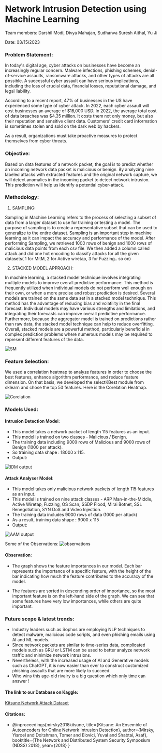 
# **Network Intrusion Detection using Machine Learning**

Team members: Darshil Modi, Divya Mahajan, Sudhanva Suresh Aithal, Yu Ji

Date: 03/15/2023

### **Problem Statement:**

In today's digital age, cyber attacks on businesses have become an increasingly regular concern. Malware infections, phishing schemes, denial-of-service assaults, ransomware attacks, and other types of attacks are all possible. A successful cyber assault can have serious implications, including the loss of crucial data, financial losses, reputational damage, and legal liability. 

According to a recent report, 47% of businesses in the US have experienced some type of cyber attack. In 2022, each cyber assault will cost businesses an average of $18,000 USD. In 2022, the average total cost of data breaches was $4.35 million. It costs them not only money, but also their reputation and sensitive client data. Customers' credit card information is sometimes stolen and sold on the dark web by hackers.

As a result, organizations must take proactive measures to protect themselves from cyber threats.

### **Objective:**

Based on data features of a network packet, the goal is to predict whether an incoming network data packet is malicious or benign.  By analyzing nine labeled attacks with extracted features and the original network capture, we will detect anomalies in the incoming packet to detect network intrusion.  This prediction will help us identify a potential cyber-attack.

### **Methodology:**

1) SAMPLING:

Sampling in Machine Learning  refers to the process of selecting a subset of data from a larger dataset to use for training or testing a model. The purpose of sampling is to create a representative subset that can be used to generalize to the entire dataset. Sampling is an important step in machine learning as it can impact the accuracy and performance of the model. 
After performing Sampling, we retrieved 1000 rows of benign and 1000 rows of malicious data points from each csv file. We then added a column called attack and did one hot encoding to classify attacks for all the given datasets( 1 for MitM, 2 for Active wiretap, 3 for Fuzzing.. so on)


2) STACKED MODEL APPROACH:

In machine learning, a stacked model technique involves integrating multiple models to improve overall predictive performance. This method is frequently utilized when individual models do not perform well enough on their own, or when a more precise and robust prediction is desired.
Several models are trained on the same data set in a stacked model technique. This method has the advantage of reducing bias and volatility in the final forecast. Individual models may have various strengths and limitations, and integrating their forecasts can improve overall predictive performance. Furthermore, because the aggregator model is trained on predictions rather than raw data, the stacked model technique can help to reduce overfitting.
Overall, stacked models are a powerful method, particularly beneficial in complex prediction problems where numerous models may be required to represent different features of the data.

![SM](https://user-images.githubusercontent.com/125092446/226152823-1494cd31-6664-415f-a04b-a99659b37139.png)

### **Feature Selection:**

We used a correlation heatmap to analyze features in order to choose the best features, enhance algorithm performance, and reduce feature dimension.
On that basis, we developed the selectKBest module from sklearn and chose the top 50 features.
Here is the Corelation Heatmap.

![Corelation](https://user-images.githubusercontent.com/125092446/226152845-894a965c-0adf-438d-8647-8d699ae1a45e.png)


### **Models Used:**

#### Intrusion Detection Model:

* This model takes a network packet of length 115 features as an input.
* This model is trained on two classes - Malicious / Benign.
* The training data including 9000 rows of Malicious and 9000 rows of Benign (1000 per attack).
* So training data shape : 18000 x 115.
* Output:

![IDM output](https://user-images.githubusercontent.com/125092446/226152885-6e1ce13d-1e2e-4763-876f-dbcc6e2f9999.png)


#### Attack Analyser Model:

* This model takes only malicious network packets of length 115 features as an input.
* This model is trained on nine attack classes - ARP Man-in-the-Middle, Active Wiretap, Fuzzing, OS Scan, SSDP Flood, Mirai Botnet, SSL Renegotiation, SYN DoS and Video Injection.
* The training data includes 9000 rows of data (1000 per attack)
* As a result, training data shape : 9000 x 115
* Output:

![AAM output](https://user-images.githubusercontent.com/125092446/226152901-a4988cc8-903b-4d70-8530-d68d1ec97674.png)


Some of the Observations:
![observations](https://user-images.githubusercontent.com/125092446/226152918-1c9418b3-c0cf-4c4b-8315-77c634a71fe9.png)

#### Observation: 

* The graph shows the feature importances in our model. Each bar represents the importance of a specific feature, with the height of the bar indicating how much the feature contributes to the accuracy of the model.

* The features are sorted in descending order of importance, so the most important feature is on the left-hand side of the graph. We can see that some features have very low importances, while others are quite important.

### **Future scope & latest trends:**
* Industry leaders such as Sophos are employing NLP techniques to detect malware, malicious code scripts, and even phishing emails using AI and ML models.
* Since network packets are similar to time-series data, complicated models such as GRU or LSTM can be used to better analyze network traffic and minimize network intrusions.
* Nevertheless, with the increased usage of AI and Generative models such as ChatGPT, it is now easier than ever to construct customized phishing assaults that are more likely to succeed.
* Who wins this age-old rivalry is a big question which only time can answer !

#### The link to our Database on Kaggle:
[Kitsune Network Attack Dataset](https://www.kaggle.com/datasets/ymirsky/network-attack-dataset-kitsune)

#### Citations:
* @inproceedings{mirsky2018kitsune, title={Kitsune: An Ensemble of Autoencoders for Online Network Intrusion Detection}, author={Mirsky, Yisroel and Doitshman, Tomer and Elovici, Yuval and Shabtai, Asaf}, booktitle={The Network and Distributed System Security Symposium (NDSS) 2018}, year={2018} }



